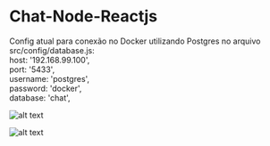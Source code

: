 # Chat-Node-Reactjs

Config atual para conexão no Docker utilizando Postgres no arquivo src/config/database.js:\
host: '192.168.99.100',\
port: '5433',\
username: 'postgres',\
password: 'docker',\
database: 'chat',

![alt text](https://i.imgur.com/BzdHjFn.png)

![alt text](https://i.imgur.com/5ASrZao.png)
